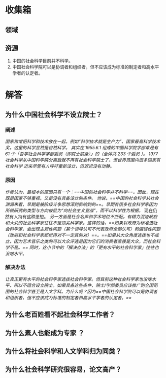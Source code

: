 # 收集箱
## 领域
## 资源
1. 中国的社会科学目前并不科学。
2. 中国社会科学院可以是协调者和组织者，但不应该成为标准的制定者和高水平学者的认定者。
# 解答
## 为什么中国社会科学不设立院士？
### 阐述
*国家常常把科学和技术放在一起，例如“科学技术就是生产力”、国家最高科学技术奖，这里的科学显然是自然科学。
其实在 1955.6.1 组成的中国科学院学部章是有 61 个「哲学社会科学学部委员（即院士前身）」的（全体共 233 个委员 ）。
1977 社会科学从中国科学院分离后就不再有社会科学院士了。但世界范围内很多国家有社会科学
近来尽管有人呼吁重新设立，但迟迟没有动静。*
### 原因
*作者认为，最根本的原因只有一个：==中国的社会科学并不科学==。因此，现在既是国家不够重视，又是没有具备设立的条件。
他说，==中国的社会科学从社会渊源来看，早期是被阶级斗争思想深刻影响到的==。早期有很多社会科学家因为所做研究的类型与方向被批为“向社会主义宣战”，而不以科学性为根据。*
现在仍然有人持有这种思想。
*另一方面是社会名声和学术地位不匹配。有精力混迹政府和大众的社会科学家往往不是顶尖科学家。这样的话，==如果以政府为标准选社会科学家，会出现主观性问题（某个领导认可不代表政府全部认可）和偏误性问题（政府和社会科学家都觉得对不一定真的对）==。==如果从大众角度选拔也不成立，因为艺术音乐之类的可以大众评选是因为它们的消费者直接是大众，而社会科学不是。==
同时，这小节中的「解决办法」的「更有水平的社会科学家」往往也没啥水平。*
### 解决办法
*让真正更有水平的社会科学家选拔社会科学家。但目前这种社会科学家也没啥水平，所以不适合设立院士。如果具备这些条件，院士/学部委员应该推广到全国范围的社会科学甚至是人文学科。为什么呢？因为==中国社会科学院可以是协调者和组织者，但不应该成为标准的制定者和高水平学者的认定者。==*
## 为什么老百姓看不起社会科学工作者？
## 为什么素人也能成为专家 ？
## 为什么将社会科学和人文学科归为同类？
## 为什么社会科学研究很容易，论文高产？
